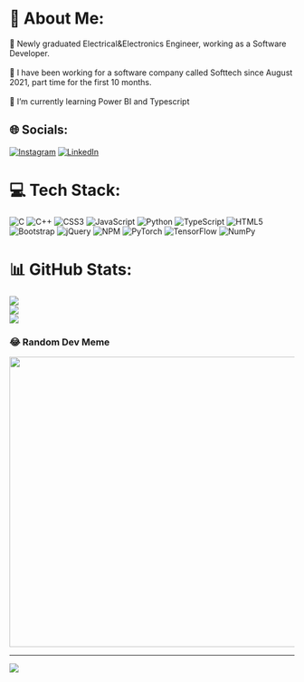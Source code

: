 # 💫 About Me:
🔭 Newly graduated Electrical&Electronics Engineer, working as a Software Developer.<br><br>🤝 I have been working for a software company called Softtech since August 2021, part time for the first 10 months.<br><br>🌱 I’m currently learning Power BI and Typescript


## 🌐 Socials:
[![Instagram](https://img.shields.io/badge/Instagram-%23E4405F.svg?logo=Instagram&logoColor=white)](https://instagram.com/saffetramazan) [![LinkedIn](https://img.shields.io/badge/LinkedIn-%230077B5.svg?logo=linkedin&logoColor=white)](https://linkedin.com/in/saffet-ramazan-kaban) 

# 💻 Tech Stack:
![C](https://img.shields.io/badge/c-%2300599C.svg?style=flat&logo=c&logoColor=white) ![C++](https://img.shields.io/badge/c++-%2300599C.svg?style=flat&logo=c%2B%2B&logoColor=white) ![CSS3](https://img.shields.io/badge/css3-%231572B6.svg?style=flat&logo=css3&logoColor=white) ![JavaScript](https://img.shields.io/badge/javascript-%23323330.svg?style=flat&logo=javascript&logoColor=%23F7DF1E) ![Python](https://img.shields.io/badge/python-3670A0?style=flat&logo=python&logoColor=ffdd54) ![TypeScript](https://img.shields.io/badge/typescript-%23007ACC.svg?style=flat&logo=typescript&logoColor=white) ![HTML5](https://img.shields.io/badge/html5-%23E34F26.svg?style=flat&logo=html5&logoColor=white) ![Bootstrap](https://img.shields.io/badge/bootstrap-%23563D7C.svg?style=flat&logo=bootstrap&logoColor=white) ![jQuery](https://img.shields.io/badge/jquery-%230769AD.svg?style=flat&logo=jquery&logoColor=white) ![NPM](https://img.shields.io/badge/NPM-%23000000.svg?style=flat&logo=npm&logoColor=white) ![PyTorch](https://img.shields.io/badge/PyTorch-%23EE4C2C.svg?style=flat&logo=PyTorch&logoColor=white) ![TensorFlow](https://img.shields.io/badge/TensorFlow-%23FF6F00.svg?style=flat&logo=TensorFlow&logoColor=white) ![NumPy](https://img.shields.io/badge/numpy-%23013243.svg?style=flat&logo=numpy&logoColor=white)
# 📊 GitHub Stats:
![](https://github-readme-stats.vercel.app/api?username=Saffet01&theme=radical&hide_border=true&include_all_commits=false&count_private=false)<br/>
![](https://github-readme-streak-stats.herokuapp.com/?user=Saffet01&theme=radical&hide_border=true)<br/>
![](https://github-readme-stats.vercel.app/api/top-langs/?username=Saffet01&theme=radical&hide_border=true&include_all_commits=false&count_private=false&layout=compact)

### 😂 Random Dev Meme
<img src="https://random-memer.herokuapp.com/" width="512px"/>

---
[![](https://visitcount.itsvg.in/api?id=Saffet01&icon=0&color=5)](https://visitcount.itsvg.in)

<!-- Proudly created with GPRM ( https://gprm.itsvg.in ) -->
